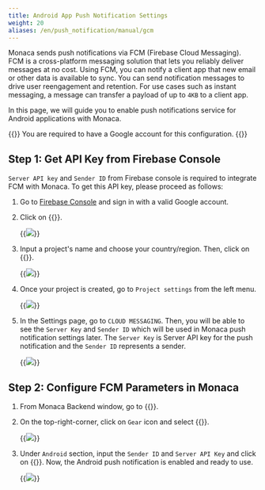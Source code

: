 ```yaml
---
title: Android App Push Notification Settings
weight: 20
aliases: /en/push_notification/manual/gcm
---
```


Monaca sends push notifications via FCM (Firebase Cloud Messaging). FCM
is a cross-platform messaging solution that lets you reliably deliver
messages at no cost. Using FCM, you can notify a client app that new
email or other data is available to sync. You can send notification
messages to drive user reengagement and retention. For use cases such as
instant messaging, a message can transfer a payload of up to `4KB` to a
client app.

In this page, we will guide you to enable push notifications service for
Android applications with Monaca.

{{<note>}}
    You are required to have a Google account for this configuration.
{{</note>}}

## Step 1: Get API Key from Firebase Console

`Server API key` and `Sender ID` from Firebase console is required to
integrate FCM with Monaca. To get this API key, please proceed as
follows:

1.  Go to [Firebase Console](https://console.firebase.google.com/) and sign in with a valid Google account.
2.  Click on {{<guilabel name="+ Add project">}}.

    {{<img src="/images/backend/gcm/1.png">}}

3.  Input a project's name and choose your country/region. Then, click
    on {{<guilabel name="CREATE PROJECT">}}.

    {{<img src="/images/backend/gcm/2.png">}}

4.  Once your project is created, go to `Project settings` from the left
    menu.

    {{<img src="/images/backend/gcm/3.png">}}

5.  In the Settings page, go to `CLOUD MESSAGING`. Then, you will be able
    to see the `Server Key` and `Sender ID` which will be used in Monaca
    push notification settings later. The `Server Key` is Server API key
    for the push notification and the `Sender ID` represents a sender.

    {{<img src="/images/backend/gcm/4.png">}}

## Step 2: Configure FCM Parameters in Monaca

1.  From Monaca Backend window, go to {{<guilabel name="Push Notification">}}.

2.  On the top-right-corner, click on `Gear` icon and select {{<guilabel name="Push Configuration">}}.
    
    {{<img src="/images/backend/gcm/settings.png">}}

3.  Under `Android` section, input the `Sender ID` and `Server API Key` and
    click on {{<guilabel name="Save">}}. Now, the Android push notification is enabled and
    ready to use.

    {{<img src="/images/backend/gcm/android_settings.png">}}

